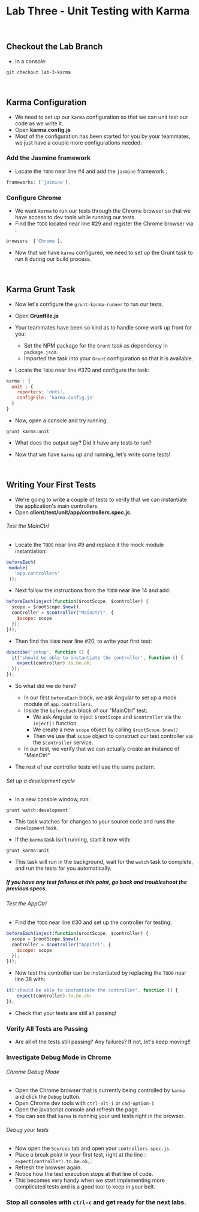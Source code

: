 # Lab Three - Unit Testing with Karma

&nbsp;
## Checkout the Lab Branch
- In a console:

```
git checkout lab-3-karma
```
&nbsp;
## Karma Configuration

- We need to set up our `karma` configuration so that we can unit test our code as we write it.
- Open **karma.config.js**
- Most of the configuration has been started for you by your teammates, we just have a couple more configurations needed:

### Add the Jasmine framework

- Locate the `TODO` near line #4 and add the `jasmine` framework :

```javascript
frameworks: ['jasmine'],
```

### Configure Chrome

- We want `karma` to run our tests through the Chrome browser so that we have access to dev tools while running our tests.
- Find the `TODO` located near line #29 and register the Chrome browser via :

```javascript
browsers: ['Chrome'],
```

- Now that we have `karma` configured, we need to set up the Grunt task to run it during our build process.

&nbsp;
## Karma Grunt Task

- Now let's configure the `grunt-karma-runner` to run our tests.
- Open **Gruntfile.js**
- Your teammates have been so kind as to handle some work up front for you:
  - Set the NPM package for the `Grunt` task as dependency in `package.json`.
  - Imported the task into your `Grunt` configuration so that it is available.

- Locate the `TODO` near line #370 and configure the task:

```javascript
karma : {
  unit : {
    reporters: 'dots',
    configFile: 'karma.config.js'
  }
}
```
- Now, open a console and try running:

```
grunt karma:unit
```

- What does the output say? Did it have any tests to run?

- Now that we have `karma` up and running, let's write some tests!

&nbsp;
## Writing Your First Tests

- We're going to write a couple of tests to verify that we can instantiate the application's main controllers.
- Open **client/test/unit/app/controllers.spec.js**.

###### Test the MainCtrl
- Locate the `TODO` near line #9 and replace it the mock module instantiation:

```javascript
beforeEach(
 module(
   'app.controllers'
 ));
```
- Next follow the instructions from the `TODO` near line 14 and add:

```javascript
beforeEach(inject(function($rootScope, $controller) {
  scope = $rootScope.$new();
  controller = $controller("MainCtrl", {
    $scope: scope
  });
}));
```

 - Then find the `TODO` near line #20, to write your first test:

```javascript
describe('setup', function () {
  it('should be able to instantiate the controller', function () {
    expect(controller).to.be.ok;
  });
});
```
- So what did we do here?
  - In our first `beforeEach` block, we ask Angular to set up a mock module of `app.controllers`.
  - Inside the `beforeEach` block of our "MainCtrl" test:
    - We ask Angular to inject `$rootScope` and `$controller` via the `inject()` function.
    - We create a new `scope` object by calling `$rootScope.$new()`
    - Then we use that `scope` object to construct our test controller via the `$controller` service.
  - In our test, we verify that we can actually create an instance of "MainCtrl"


- The rest of our controller tests will use the same pattern.

###### Set up a development cycle
- In a new console window, run:
```
grunt watch:development`
```

- This task watches for changes to your source code and runs the `development` task.

- If the `karma` task isn't running, start it now with:
```
grunt karma:unit
```

- This task will run in the background, wait for the `watch` task to complete, and run the tests for you automatically.

##### If you have any test failures at this point, go back and troubleshoot the previous specs.

###### Test the AppCtrl

- Find the `TODO` near line #30 and set up the controller for testing:

```javascript
beforeEach(inject(function($rootScope, $controller) {
  scope = $rootScope.$new();
  controller = $controller("AppCtrl", {
    $scope: scope
  });
}));
```

- Now test the controller can be instantiated by replacing the `TODO` near line 38 with:

```javascript
it('should be able to instantiate the controller', function () {
	expect(controller).to.be.ok;
});
```

- Check that your tests are still all passing!


### Verify All Tests are Passing
- Are all of the tests still passing? Any failures? If not, let's keep moving!!

### Investigate Debug Mode in Chrome

###### Chrome Debug Mode
- Open the Chrome browser that is currently being controlled by `karma` and click the `Debug` button.
- Open Chrome dev tools with `ctrl-alt-i` or `cmd-option-i`
- Open the javascript console and refresh the page.
- You can see that `karma` is running your unit tests right in the browser.


###### Debug your tests
- Now open the `Sources` tab and open your `controllers.spec.js`.
- Place a break point in your first test, right at the line : `expect(controller).to.be.ok;`.
- Refresh the browser again.
- Notice how the test execution stops at that line of code.
- This becomes very handy when we start implementing more complicated tests and is a good tool to keep in your belt.

### Stop all consoles with `ctrl-c` and get ready for the next labs. 
